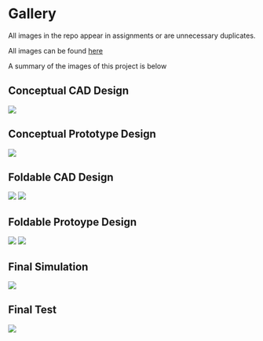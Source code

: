 # Gallery

All images in the repo appear in assignments or are unnecessary duplicates. 

All images can be found [here](https://github.com/biodegradablerobotics/biodegradablerobotics.github.io/tree/main/Images)

A summary of the images of this project is below

## Conceptual CAD Design

![](Images/RenderedWing.png)

## Conceptual Prototype Design

![](Images/IMG_8056.jpg)

## Foldable CAD Design

![](Images/flat%20-%20Copy.png)
![](Images/folded.png)

## Foldable Protoype Design

![](Images/flatpaper.jpg)
![](Images/finalproto.JPG)

## Final Simulation

![](Images/FINALFLAPgif.gif)


## Final Test

![](Images/prototype%20gif.gif)


